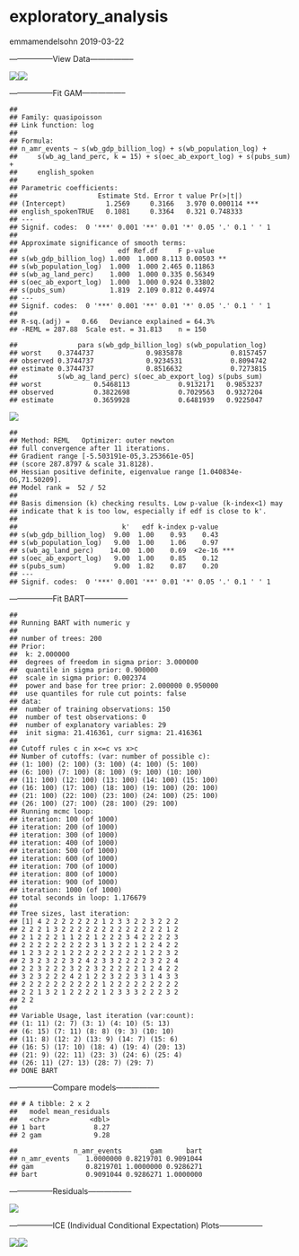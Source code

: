 exploratory\_analysis
================
emmamendelsohn
2019-03-22

—————–View
Data—————–

![](01-country-analysis_files/figure-gfm/r%20plots-1.png)<!-- -->![](01-country-analysis_files/figure-gfm/r%20plots-2.png)<!-- -->

—————–Fit GAM—————–

    ## 
    ## Family: quasipoisson 
    ## Link function: log 
    ## 
    ## Formula:
    ## n_amr_events ~ s(wb_gdp_billion_log) + s(wb_population_log) + 
    ##     s(wb_ag_land_perc, k = 15) + s(oec_ab_export_log) + s(pubs_sum) + 
    ##     english_spoken
    ## 
    ## Parametric coefficients:
    ##                    Estimate Std. Error t value Pr(>|t|)    
    ## (Intercept)          1.2569     0.3166   3.970 0.000114 ***
    ## english_spokenTRUE   0.1081     0.3364   0.321 0.748333    
    ## ---
    ## Signif. codes:  0 '***' 0.001 '**' 0.01 '*' 0.05 '.' 0.1 ' ' 1
    ## 
    ## Approximate significance of smooth terms:
    ##                         edf Ref.df     F p-value   
    ## s(wb_gdp_billion_log) 1.000  1.000 8.113 0.00503 **
    ## s(wb_population_log)  1.000  1.000 2.465 0.11863   
    ## s(wb_ag_land_perc)    1.000  1.000 0.335 0.56349   
    ## s(oec_ab_export_log)  1.000  1.000 0.924 0.33802   
    ## s(pubs_sum)           1.819  2.109 0.812 0.44974   
    ## ---
    ## Signif. codes:  0 '***' 0.001 '**' 0.01 '*' 0.05 '.' 0.1 ' ' 1
    ## 
    ## R-sq.(adj) =   0.66   Deviance explained = 64.3%
    ## -REML = 287.88  Scale est. = 31.813    n = 150

    ##               para s(wb_gdp_billion_log) s(wb_population_log)
    ## worst    0.3744737             0.9835878            0.8157457
    ## observed 0.3744737             0.9234531            0.8094742
    ## estimate 0.3744737             0.8516632            0.7273815
    ##          s(wb_ag_land_perc) s(oec_ab_export_log) s(pubs_sum)
    ## worst             0.5468113            0.9132171   0.9853237
    ## observed          0.3822698            0.7029563   0.9327204
    ## estimate          0.3659928            0.6481939   0.9225047

![](01-country-analysis_files/figure-gfm/r%20mod-gam-1.png)<!-- -->

    ## 
    ## Method: REML   Optimizer: outer newton
    ## full convergence after 11 iterations.
    ## Gradient range [-5.503191e-05,3.253661e-05]
    ## (score 287.8797 & scale 31.8128).
    ## Hessian positive definite, eigenvalue range [1.040834e-06,71.50209].
    ## Model rank =  52 / 52 
    ## 
    ## Basis dimension (k) checking results. Low p-value (k-index<1) may
    ## indicate that k is too low, especially if edf is close to k'.
    ## 
    ##                          k'   edf k-index p-value    
    ## s(wb_gdp_billion_log)  9.00  1.00    0.93    0.43    
    ## s(wb_population_log)   9.00  1.00    1.06    0.97    
    ## s(wb_ag_land_perc)    14.00  1.00    0.69  <2e-16 ***
    ## s(oec_ab_export_log)   9.00  1.00    0.85    0.12    
    ## s(pubs_sum)            9.00  1.82    0.87    0.20    
    ## ---
    ## Signif. codes:  0 '***' 0.001 '**' 0.01 '*' 0.05 '.' 0.1 ' ' 1

—————–Fit BART—————–

    ## 
    ## Running BART with numeric y
    ## 
    ## number of trees: 200
    ## Prior:
    ##  k: 2.000000
    ##  degrees of freedom in sigma prior: 3.000000
    ##  quantile in sigma prior: 0.900000
    ##  scale in sigma prior: 0.002374
    ##  power and base for tree prior: 2.000000 0.950000
    ##  use quantiles for rule cut points: false
    ## data:
    ##  number of training observations: 150
    ##  number of test observations: 0
    ##  number of explanatory variables: 29
    ##  init sigma: 21.416361, curr sigma: 21.416361
    ## 
    ## Cutoff rules c in x<=c vs x>c
    ## Number of cutoffs: (var: number of possible c):
    ## (1: 100) (2: 100) (3: 100) (4: 100) (5: 100) 
    ## (6: 100) (7: 100) (8: 100) (9: 100) (10: 100) 
    ## (11: 100) (12: 100) (13: 100) (14: 100) (15: 100) 
    ## (16: 100) (17: 100) (18: 100) (19: 100) (20: 100) 
    ## (21: 100) (22: 100) (23: 100) (24: 100) (25: 100) 
    ## (26: 100) (27: 100) (28: 100) (29: 100) 
    ## Running mcmc loop:
    ## iteration: 100 (of 1000)
    ## iteration: 200 (of 1000)
    ## iteration: 300 (of 1000)
    ## iteration: 400 (of 1000)
    ## iteration: 500 (of 1000)
    ## iteration: 600 (of 1000)
    ## iteration: 700 (of 1000)
    ## iteration: 800 (of 1000)
    ## iteration: 900 (of 1000)
    ## iteration: 1000 (of 1000)
    ## total seconds in loop: 1.176679
    ## 
    ## Tree sizes, last iteration:
    ## [1] 4 2 2 2 2 2 2 2 1 2 3 3 2 2 3 2 2 2 
    ## 2 2 2 1 3 2 2 2 2 2 2 2 2 2 2 2 2 2 1 2 
    ## 2 1 2 2 2 1 1 2 2 1 2 2 2 3 4 2 2 2 2 3 
    ## 2 2 2 2 2 2 2 2 2 3 1 3 2 2 1 2 2 4 2 2 
    ## 1 2 3 2 2 1 2 2 2 2 2 2 2 2 2 1 2 2 3 2 
    ## 2 3 2 3 2 2 3 2 4 2 3 3 2 2 2 2 3 2 2 4 
    ## 2 2 3 2 2 2 3 2 2 3 2 2 2 2 2 1 2 4 2 2 
    ## 3 2 3 2 2 2 4 2 1 2 2 3 2 2 3 3 1 4 3 3 
    ## 2 2 2 2 2 2 2 2 2 2 1 2 2 2 2 2 2 2 2 2 
    ## 2 2 1 3 2 1 2 2 2 2 1 2 3 3 3 2 2 2 3 2 
    ## 2 2 
    ## 
    ## Variable Usage, last iteration (var:count):
    ## (1: 11) (2: 7) (3: 1) (4: 10) (5: 13) 
    ## (6: 15) (7: 11) (8: 8) (9: 3) (10: 10) 
    ## (11: 8) (12: 2) (13: 9) (14: 7) (15: 6) 
    ## (16: 5) (17: 10) (18: 4) (19: 4) (20: 13) 
    ## (21: 9) (22: 11) (23: 3) (24: 6) (25: 4) 
    ## (26: 11) (27: 13) (28: 7) (29: 7) 
    ## DONE BART

—————–Compare models—————–

    ## # A tibble: 2 x 2
    ##   model mean_residuals
    ##   <chr>          <dbl>
    ## 1 bart            8.27
    ## 2 gam             9.28

    ##              n_amr_events       gam      bart
    ## n_amr_events    1.0000000 0.8219701 0.9091044
    ## gam             0.8219701 1.0000000 0.9286271
    ## bart            0.9091044 0.9286271 1.0000000

—————–Residuals—————–

![](01-country-analysis_files/figure-gfm/r%20resids-1.png)<!-- -->

—————–ICE (Individual Conditional Expectation)
Plots—————–

![](01-country-analysis_files/figure-gfm/r%20ice-1.png)<!-- -->![](01-country-analysis_files/figure-gfm/r%20ice-2.png)<!-- -->
